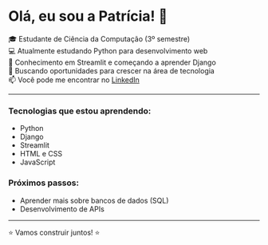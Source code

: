 # Olá, eu sou a Patrícia! 👋

🎓 Estudante de Ciência da Computação (3º semestre)  
💻 Atualmente estudando Python para desenvolvimento web  
🚀 Conhecimento em Streamlit e começando a aprender Django  
🔎 Buscando oportunidades para crescer na área de tecnologia  
📫 Você pode me encontrar no [LinkedIn](https://patricia-oliveira-rocha)

---
### Tecnologias que estou aprendendo:
- Python
- Django
- Streamlit
- HTML e CSS
- JavaScript

### Próximos passos:
- Aprender mais sobre bancos de dados (SQL)
- Desenvolvimento de APIs

---
⭐ Vamos construir juntos! ⭐

